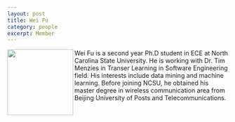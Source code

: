 ```yaml
---
layout: post
title: Wei Fu
category: people
excerpt: Member 
---
```


 
<img align=left width=150
src="{{site.url}}/img/wei.jpg"> Wei Fu is a second year
Ph.D student in ECE at North Carolina State University. He is working with Dr. Tim Menzies 
in Transer Learning in Software Engineering field. His interests include data mining and 
machine learning. Before joining NCSU, he obtained his 
master degree in wireless communication area from Beijing University of Posts and Telecommunications.

